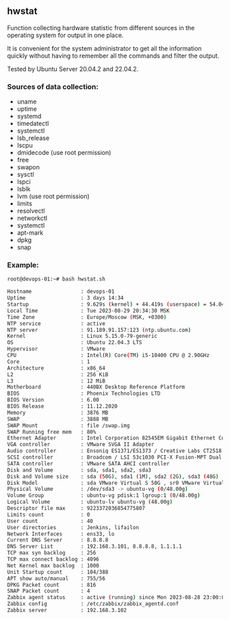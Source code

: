 ## hwstat

Function collecting hardware statistic from different sources in the operating system for output in one place.

It is convenient for the system administrator to get all the information quickly without having to remember all the commands and filter the output.

Tested by Ubuntu Server 20.04.2 and 22.04.2.

### Sources of data collection:

- uname
- uptime
- systemd
- timedatectl
- systemctl
- lsb_release
- lscpu
- dmidecode (use root permission)
- free
- swapon
- sysctl
- lspci
- lsblk
- lvm (use root permission)
- limits
- resolvectl
- networkctl
- systemctl
- apt-mark
- dpkg
- snap

### Example:

```bash
root@devops-01:~# bash hwstat.sh

Hostname                : devops-01
Uptime                  : 3 days 14:34
Startup                 : 9.629s (kernel) + 44.419s (userspace) = 54.048s
Local Time              : Tue 2023-08-29 20:34:30 MSK
Time Zone               : Europe/Moscow (MSK, +0300)
NTP service             : active
NTP server              : 91.189.91.157:123 (ntp.ubuntu.com)
Kernel                  : Linux 5.15.0-79-generic
OS                      : Ubuntu 22.04.3 LTS
Hypervisor              : VMware
CPU                     : Intel(R) Core(TM) i5-10400 CPU @ 2.90GHz
Core                    : 1
Architecture            : x86_64
L2                      : 256 KiB
L3                      : 12 MiB
Motherboard             : 440BX Desktop Reference Platform
BIOS                    : Phoenix Technologies LTD
BIOS Version            : 6.00
BIOS Release            : 11.12.2020
Memory                  : 3876 MB
SWAP                    : 3888 MB
SWAP Mount              : file /swap.img
SWAP Running free mem   : 80%
Ethernet Adapter        : Intel Corporation 82545EM Gigabit Ethernet Controller (Copper) (rev 01)
VGA controller          : VMware SVGA II Adapter
Audio controller        : Ensoniq ES1371/ES1373 / Creative Labs CT2518 (rev 02)
SCSI controller         : Broadcom / LSI 53c1030 PCI-X Fusion-MPT Dual Ultra320 SCSI (rev 01)
SATA controller         : VMware SATA AHCI controller
Disk and Volume         : sda, sda1, sda2, sda3
Disk and Volume size    : sda (50G), sda1 (1M), sda2 (2G), sda3 (48G)
Disk Model              : sda VMware Virtual S 50G , sr0 VMware Virtual SATA CDRW Drive 01000000000000000001 1.8G
Physical Volume         : /dev/sda3 -> ubuntu-vg (0/48.00g)
Volume Group            : ubuntu-vg pdisk:1 lgroup:1 (0/48.00g)
Logical Volume          : ubuntu-lv ubuntu-vg (48.00g)
Descriptor file max     : 9223372036854775807
Limits count            : 0
User count              : 40
User directories        : Jenkins, lifailon
Network Interfaces      : ens33, lo
Current DNS Server      : 8.8.8.8
DNS Server List         : 192.168.3.101, 8.8.8.8, 1.1.1.1
TCP max syn backlog     : 256
TCP max connect backlog : 4096
Net Kernel max backlog  : 1000
Unit Startup count      : 104/388
APT show auto/manual    : 755/56
DPKG Packet count       : 816
SNAP Packet count       : 4
Zabbix agent status     : active (running) since Mon 2023-08-28 23:00:01 MSK; 21h ago
Zabbix config           : /etc/zabbix/zabbix_agentd.conf
Zabbix server           : 192.168.3.102
```
